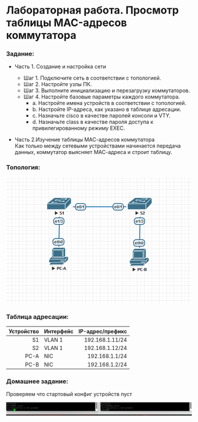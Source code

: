 #  Лабораторная работа. Просмотр таблицы MAC-адресов коммутатора 


###  Задание:

+ Часть 1. Создание и настройка сети
  + Шаг 1. Подключите сеть в соответствии с топологией.
  + Шаг 2. Настройте узлы ПК.
  + Шаг 3. Выполните инициализацию и перезагрузку коммутаторов.
  + Шаг 4. Настройте базовые параметры каждого коммутатора.
	+ a. Настройте имена устройств в соответствии с топологией.
	+ b. Настройте IP-адреса, как указано в таблице адресации.
	+ c. Назначьте cisco в качестве паролей консоли и VTY.
	+ d. Назначьте class в качестве пароля доступа к привилегированному режиму EXEC.

+ Часть 2.Изучение таблицы МАС-адресов коммутатора
 <br>Как только между сетевыми устройствами начинается передача данных, коммутатор выясняет МАС-адреса и строит таблицу.


### Топология:

![](./imgs/tp.png)


### Таблица адресации:


|    Устройство    |   Интерфейс    |    IP-адрес/префикс      |
|-----------------:|:---------------|-------------------------:|
|       S1         |     VLAN 1     |    192.168.1.11/24       |
|       S2         |     VLAN 1     |    192.168.1.12/24       |
|       PC-A       |      NIC       |    192.168.1.1/24        |
|       PC-B       |      NIC       |    192.168.1.2/24        |


### Домашнее задание:

Проверяем что стартовый конфиг устройств пуст 

![](./imgs/1.png)